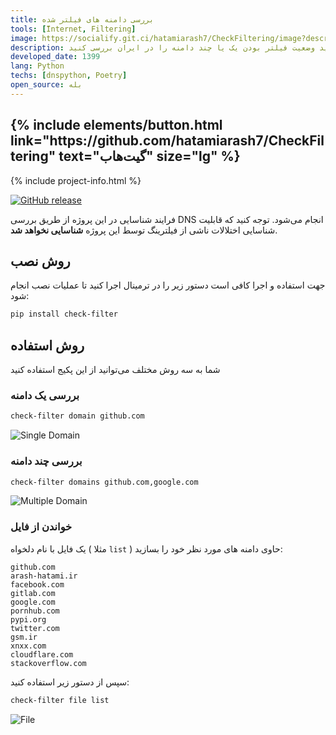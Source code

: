 ```yaml
---
title: بررسی دامنه های فیلتر شده
tools: [ّInternet, Filtering]
image: https://socialify.git.ci/hatamiarash7/CheckFiltering/image?description=1&font=KoHo&language=1&owner=1&pattern=Circuit%20Board&theme=Dark
description: با استفاده از این پروژه می‌توانید وضعیت فیلتر بودن یک یا چند دامنه را در ایران بررسی کنید.
developed_date: 1399
lang: Python
techs: [dnspython, Poetry]
open_source: بله
---
```


<h2 class="center">
{% include elements/button.html link="https://github.com/hatamiarash7/CheckFiltering" text="گیت‌هاب" size="lg" %}
</h2>

{% include project-info.html %}

[![GitHub release](https://img.shields.io/github/release/hatamiarash7/CheckFiltering.svg)](https://GitHub.com/hatamiarash7/CheckFiltering/releases/)

فرایند شناسایی در این پروژه از طریق بررسی DNS انجام می‌شود. توجه کنید که قابلیت شناسایی اختلالات ناشی از فیلترینگ توسط این پروژه **شناسایی نخواهد شد**.

## روش نصب

جهت استفاده و اجرا کافی است دستور زیر را در ترمینال اجرا کنید تا عملیات نصب انجام شود:

```bash
pip install check-filter
```

## روش استفاده

شما به سه روش مختلف می‌توانید از این پکیج استفاده کنید

### بررسی یک دامنه

```bash
check-filter domain github.com
```

![Single Domain](https://github.com/hatamiarash7/CheckFiltering/raw/master/.github/single.png)

### بررسی چند دامنه

```bash
check-filter domains github.com,google.com
```

![Multiple Domain](https://github.com/hatamiarash7/CheckFiltering/raw/master/.github/multiple.png)

### خواندن از فایل

یک فایل با نام دلخواه ( مثلا `list` ) حاوی دامنه های مورد نظر خود را بسازید:

```text
github.com
arash-hatami.ir
facebook.com
gitlab.com
google.com
pornhub.com
pypi.org
twitter.com
gsm.ir
xnxx.com
cloudflare.com
stackoverflow.com
```

سپس از دستور زیر استفاده کنید:

```bash
check-filter file list
```

![File](https://github.com/hatamiarash7/CheckFiltering/raw/master/.github/file.png)
